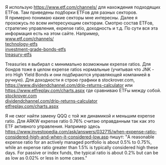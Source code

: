 Я использую https://www.etf.com/channels/ для нахождения подходящих ETFов. 
Там приведены подборки ETFов для разных секторов.  
Я примерно понимаю какие секторы мне интересны. 
Далее я прохожусь по всем интересующим секторам. 
Смотрю состав ETFов, стратегию управления, expense ratio, доходность и т.д.  По сути вся эта информация есть на этом сайте.
Например,<br>
[www.etf.com/channels/ ](https://www.etf.com/channels/)<br>
[technology-etfs](https://www.etf.com/channels/technology-etfs)<br>
[investment-grade-bonds-etfs](https://www.etf.com/channels/investment-grade-bonds)<br>
[treasury-etfs](https://www.etf.com/channels/treasury-etfs)<br>

Treasuries я выбирал с минимально возможным expense ratios. 
Для бондов тоже в целом expense ratios нормальные (учитывая что JNK - это High Yield Bonds и они подбираются управляющей компанией в ручную). 
Для доходности я строю графики в  stockrover.com, https://www.dividendchannel.com/drip-returns-calculator 
или https://www.etfreplay.com/charts.aspx где сравниваю ETFы между собой. <br>
[stockrover.com](https://www.stockrover.com)<br>
[dividendchannel.com/drip-returns-calculator](https://www.dividendchannel.com/drip-returns-calculator)<br>
[etfreplay.com/charts.aspx](https://www.etfreplay.com/charts.aspx)<br>


Я не смог найти замену QQQ с той же динамикой и меньшим expense ratio. Для ARKW  expense ratio 0.76% считаю оправданным так как это ETF активного управления. 
Например здесь https://www.investopedia.com/ask/answers/032715/when-expense-ratio-considered-high-and-when-it-considered-low.asp пишут:
"A reasonable expense ratio for an actively managed portfolio is about 0.5% to 0.75%, while an expense ratio greater than 1.5% is typically considered high these days. 
For passive or index funds, the typical ratio is about 0.2% but can be as low as 0.02% or less in some cases."
